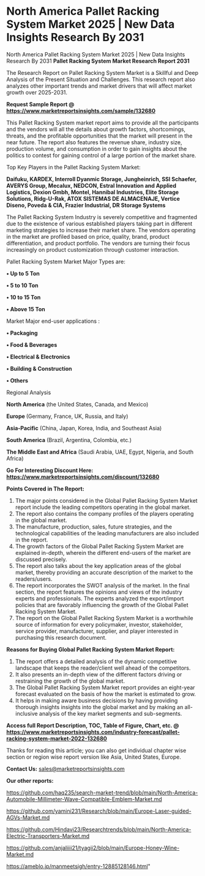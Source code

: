 # North America Pallet Racking System Market 2025 | New Data Insights Research By 2031
 North America Pallet Racking System Market 2025 | New Data Insights Research By 2031
<strong>Pallet Racking System Market Research Report 2031</strong>

The Research Report on Pallet Racking System Market is a Skillful and Deep Analysis of the Present Situation and Challenges. This research report also analyzes other important trends and market drivers that will affect market growth over 2025-2031.

<strong>Request Sample Report @ <a href=https://www.marketreportsinsights.com/sample/132680>https://www.marketreportsinsights.com/sample/132680</a></strong>

This Pallet Racking System market report aims to provide all the participants and the vendors will all the details about growth factors, shortcomings, threats, and the profitable opportunities that the market will present in the near future. The report also features the revenue share, industry size, production volume, and consumption in order to gain insights about the politics to contest for gaining control of a large portion of the market share.

Top Key Players in the Pallet Racking System Market:

<strong>Daifuku, KARDEX, Interroll Dyanmic Storage, Jungheinrich, SSI Schaefer, AVERYS Group, Mecalux, NEDCON, Estral Innovation and Applied Logistics, Dexion Gmbh, Montel, Hannibal Industries, Elite Storage Solutions, Ridg-U-Rak, ATOX SISTEMAS DE ALMACENAJE, Vertice Diseno, Poveda & CIA, Frazier Industrial, DR Storage Systems</strong>

The Pallet Racking System Industry is severely competitive and fragmented due to the existence of various established players taking part in different marketing strategies to increase their market share. The vendors operating in the market are profiled based on price, quality, brand, product differentiation, and product portfolio. The vendors are turning their focus increasingly on product customization through customer interaction.

Pallet Racking System Market Major Types are:

<strong>• Up to 5 Ton

• 5 to 10 Ton

• 10 to 15 Ton

• Above 15 Ton</strong>

Market Major end-user applications :

<strong>• Packaging

• Food & Beverages

• Electrical & Electronics

• Building & Construction

• Others</strong>

Regional Analysis

</u><strong><b>North America</b></strong> (the United States, Canada, and Mexico)

<strong><b>Europe </b></strong>(Germany, France, UK, Russia, and Italy)

<strong><b>Asia-Pacific</b></strong> (China, Japan, Korea, India, and Southeast Asia)

<strong><b>South America</b></strong> (Brazil, Argentina, Colombia, etc.)

<strong><b>The Middle East and Africa</b></strong> (Saudi Arabia, UAE, Egypt, Nigeria, and South Africa)

<strong>Go For Interesting Discount Here: <a href=https://www.marketreportsinsights.com/discount/132680>https://www.marketreportsinsights.com/discount/132680</a></strong>

<strong>Points Covered in The Report:</strong>
<ol>
  <li>The major points considered in the Global Pallet Racking System Market report include the leading competitors operating in the global market.</li>
  <li>The report also contains the company profiles of the players operating in the global market.</li>
  <li>The manufacture, production, sales, future strategies, and the technological capabilities of the leading manufacturers are also included in the report.</li>
  <li>The growth factors of the Global Pallet Racking System Market are explained in-depth, wherein the different end-users of the market are discussed precisely.</li>
  <li>The report also talks about the key application areas of the global market, thereby providing an accurate description of the market to the readers/users.</li>
  <li>The report incorporates the SWOT analysis of the market. In the final section, the report features the opinions and views of the industry experts and professionals. The experts analyzed the export/import policies that are favorably influencing the growth of the Global Pallet Racking System Market.</li>
  <li>The report on the Global Pallet Racking System Market is a worthwhile source of information for every policymaker, investor, stakeholder, service provider, manufacturer, supplier, and player interested in purchasing this research document.</li>
</ol>
<strong>Reasons for Buying Global Pallet Racking System Market Report:</strong>

<ol>
  <li>The report offers a detailed analysis of the dynamic competitive landscape that keeps the reader/client well ahead of the competitors.</li>
  <li>It also presents an in-depth view of the different factors driving or restraining the growth of the global market.</li>
  <li>The Global Pallet Racking System Market report provides an eight-year forecast evaluated on the basis of how the market is estimated to grow.</li>
  <li>It helps in making aware business decisions by having providing thorough insights insights into the global market and by making an all-inclusive analysis of the key market segments and sub-segments.</li>
</ol>
<strong>Access full Report Description, TOC, Table of Figure, Chart, etc. @ <a href=https://www.marketreportsinsights.com/industry-forecast/pallet-racking-system-market-2022-132680>https://www.marketreportsinsights.com/industry-forecast/pallet-racking-system-market-2022-132680</a></strong>


Thanks for reading this article; you can also get individual chapter wise section or region wise report version like Asia, United States, Europe.

<strong>Contact Us:</strong>
sales@marketreportsinsights.com

<strong>Our other reports:</strong>

<a href=https://github.com/haq235/search-market-trend/blob/main/North-America-Automobile-Millimeter-Wave-Compatible-Emblem-Market.md>https://github.com/haq235/search-market-trend/blob/main/North-America-Automobile-Millimeter-Wave-Compatible-Emblem-Market.md</a>

<a href=https://github.com/yamini231/Research/blob/main/Europe-Laser-guided-AGVs-Market.md>https://github.com/yamini231/Research/blob/main/Europe-Laser-guided-AGVs-Market.md</a>

<a href=https://github.com/Hindavi23/Researchtrends/blob/main/North-America-Electric-Transporters-Market.md>https://github.com/Hindavi23/Researchtrends/blob/main/North-America-Electric-Transporters-Market.md</a>

<a href=https://github.com/anjaliiii21/tyagii2/blob/main/Europe-Honey-Wine-Market.md>https://github.com/anjaliiii21/tyagii2/blob/main/Europe-Honey-Wine-Market.md</a>

<a href=https://ameblo.jp/manmeetsigh/entry-12885128146.html>https://ameblo.jp/manmeetsigh/entry-12885128146.html</a>"
